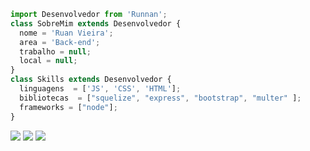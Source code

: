 ```js
import Desenvolvedor from 'Runnan';
class SobreMim extends Desenvolvedor {
  nome = 'Ruan Vieira';
  area = 'Back-end';
  trabalho = null;
  local = null;
}
class Skills extends Desenvolvedor {
  linguagens  = ['JS', 'CSS', 'HTML'];
  bibliotecas  = ["squelize", "express", "bootstrap", "multer" ];
  frameworks = ["node"];
}
```

<p align="left">
  <a href="mailto:ruanlons@gmail.com" alt="Gmail">
  <img src="https://img.shields.io/badge/-Gmail-FF0000?style=flat-square&labelColor=FF0000&logo=gmail&logoColor=white&link=" /></a>

  <a href="https://www.linkedin.com/in/ruan-vieira-04a9ab1b9" alt="Linkedin">
  <img src="https://img.shields.io/badge/-Linkedin-0e76a8?style=flat-square&logo=Linkedin&logoColor=white" /></a>

  <a href="https://api.whatsapp.com/send/?phone=5563992932391&text&type=phone_number&app_absent=0" alt="WhatsApp">
  <img src="https://img.shields.io/badge/-WhatsApp-25d366?style=flat-square&labelColor=25d366&logo=whatsapp&logoColor=white&link=API-DO-SEU-WHATSAPP"/></a>
</p>  
